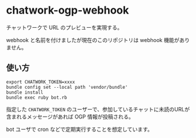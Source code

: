 
# chatwork-ogp-webhook

チャットワークで URL のプレビューを実現する。

webhook と名前を付けましたが現在のこのリポジトリは webhook 機能がありません。

## 使い方

```shell
export CHATWORK_TOKEN=xxxx
bundle config set --local path 'vendor/bundle'
bundle install
bundle exec ruby bot.rb
```

指定した `CHATWORK_TOKEN` のユーザーで、参加しているチャットに未読のURLが含まれるメッセージがあれば OGP 情報が投稿される。

bot ユーザで cron などで定期実行することを想定しています。
